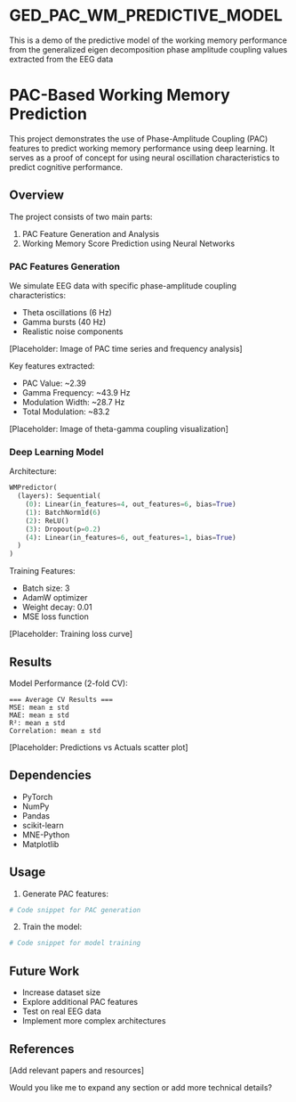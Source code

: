 # GED_PAC_WM_PREDICTIVE_MODEL
This is a demo of the predictive model of the working memory performance from the generalized eigen decomposition phase amplitude coupling values extracted from the  EEG data

# PAC-Based Working Memory Prediction

This project demonstrates the use of Phase-Amplitude Coupling (PAC) features to predict working memory performance using deep learning. It serves as a proof of concept for using neural oscillation characteristics to predict cognitive performance.

## Overview

The project consists of two main parts:
1. PAC Feature Generation and Analysis
2. Working Memory Score Prediction using Neural Networks

### PAC Features Generation

We simulate EEG data with specific phase-amplitude coupling characteristics:
- Theta oscillations (6 Hz)
- Gamma bursts (40 Hz)
- Realistic noise components

[Placeholder: Image of PAC time series and frequency analysis]

Key features extracted:
- PAC Value: ~2.39
- Gamma Frequency: ~43.9 Hz
- Modulation Width: ~28.7 Hz
- Total Modulation: ~83.2

[Placeholder: Image of theta-gamma coupling visualization]

### Deep Learning Model

Architecture:
```python
WMPredictor(
  (layers): Sequential(
    (0): Linear(in_features=4, out_features=6, bias=True)
    (1): BatchNorm1d(6)
    (2): ReLU()
    (3): Dropout(p=0.2)
    (4): Linear(in_features=6, out_features=1, bias=True)
  )
)
```

Training Features:
- Batch size: 3
- AdamW optimizer
- Weight decay: 0.01
- MSE loss function

[Placeholder: Training loss curve]

## Results

Model Performance (2-fold CV):
```
=== Average CV Results ===
MSE: mean ± std
MAE: mean ± std
R²: mean ± std
Correlation: mean ± std
```

[Placeholder: Predictions vs Actuals scatter plot]

## Dependencies
- PyTorch
- NumPy
- Pandas
- scikit-learn
- MNE-Python
- Matplotlib

## Usage

1. Generate PAC features:
```python
# Code snippet for PAC generation
```

2. Train the model:
```python
# Code snippet for model training
```

## Future Work
- Increase dataset size
- Explore additional PAC features
- Test on real EEG data
- Implement more complex architectures

## References
[Add relevant papers and resources]

Would you like me to expand any section or add more technical details?
